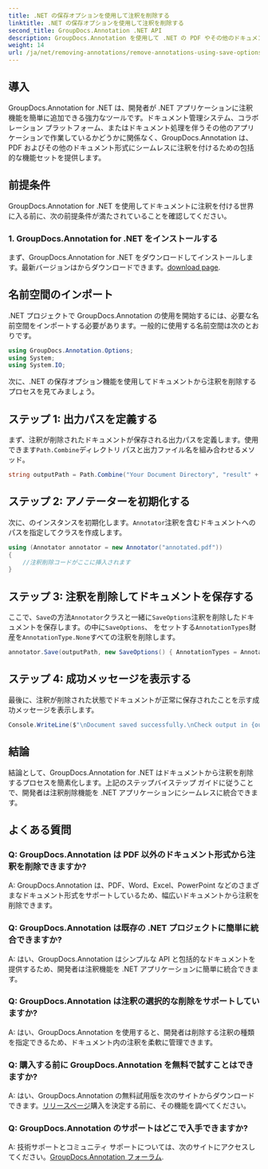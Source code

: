 ```yaml
---
title: .NET の保存オプションを使用して注釈を削除する
linktitle: .NET の保存オプションを使用して注釈を削除する
second_title: GroupDocs.Annotation .NET API
description: GroupDocs.Annotation を使用して .NET の PDF やその他のドキュメントから注釈を削除する方法を学びます。コード例を含むステップバイステップのガイド。
weight: 14
url: /ja/net/removing-annotations/remove-annotations-using-save-options/
---
```

## 導入

GroupDocs.Annotation for .NET は、開発者が .NET アプリケーションに注釈機能を簡単に追加できる強力なツールです。ドキュメント管理システム、コラボレーション プラットフォーム、またはドキュメント処理を伴うその他のアプリケーションで作業しているかどうかに関係なく、GroupDocs.Annotation は、PDF およびその他のドキュメント形式にシームレスに注釈を付けるための包括的な機能セットを提供します。

## 前提条件

GroupDocs.Annotation for .NET を使用してドキュメントに注釈を付ける世界に入る前に、次の前提条件が満たされていることを確認してください。

### 1. GroupDocs.Annotation for .NET をインストールする

まず、GroupDocs.Annotation for .NET をダウンロードしてインストールします。最新バージョンはからダウンロードできます。[download page](https://releases.groupdocs.com/annotation/net/).

## 名前空間のインポート

.NET プロジェクトで GroupDocs.Annotation の使用を開始するには、必要な名前空間をインポートする必要があります。一般的に使用する名前空間は次のとおりです。

```csharp
using GroupDocs.Annotation.Options;
using System;
using System.IO;
```


次に、.NET の保存オプション機能を使用してドキュメントから注釈を削除するプロセスを見てみましょう。

## ステップ 1: 出力パスを定義する

まず、注釈が削除されたドキュメントが保存される出力パスを定義します。使用できます`Path.Combine`ディレクトリ パスと出力ファイル名を組み合わせるメソッド。

```csharp
string outputPath = Path.Combine("Your Document Directory", "result" + Path.GetExtension("input.pdf"));
```

## ステップ 2: アノテーターを初期化する

次に、のインスタンスを初期化します。`Annotator`注釈を含むドキュメントへのパスを指定してクラスを作成します。

```csharp
using (Annotator annotator = new Annotator("annotated.pdf"))
{
    //注釈削除コードがここに挿入されます
}
```

## ステップ 3: 注釈を削除してドキュメントを保存する

ここで、`Save`の方法`Annotator`クラスと一緒に`SaveOptions`注釈を削除したドキュメントを保存します。の中に`SaveOptions`、 をセットする`AnnotationTypes`財産を`AnnotationType.None`すべての注釈を削除します。

```csharp
annotator.Save(outputPath, new SaveOptions() { AnnotationTypes = AnnotationType.None });
```

## ステップ 4: 成功メッセージを表示する

最後に、注釈が削除された状態でドキュメントが正常に保存されたことを示す成功メッセージを表示します。

```csharp
Console.WriteLine($"\nDocument saved successfully.\nCheck output in {outputPath}.");
```

## 結論

結論として、GroupDocs.Annotation for .NET はドキュメントから注釈を削除するプロセスを簡素化します。上記のステップバイステップ ガイドに従うことで、開発者は注釈削除機能を .NET アプリケーションにシームレスに統合できます。

## よくある質問

### Q: GroupDocs.Annotation は PDF 以外のドキュメント形式から注釈を削除できますか?

A: GroupDocs.Annotation は、PDF、Word、Excel、PowerPoint などのさまざまなドキュメント形式をサポートしているため、幅広いドキュメントから注釈を削除できます。

### Q: GroupDocs.Annotation は既存の .NET プロジェクトに簡単に統合できますか?

A: はい、GroupDocs.Annotation はシンプルな API と包括的なドキュメントを提供するため、開発者は注釈機能を .NET アプリケーションに簡単に統合できます。

### Q: GroupDocs.Annotation は注釈の選択的な削除をサポートしていますか?

A: はい、GroupDocs.Annotation を使用すると、開発者は削除する注釈の種類を指定できるため、ドキュメント内の注釈を柔軟に管理できます。

### Q: 購入する前に GroupDocs.Annotation を無料で試すことはできますか?

 A: はい、GroupDocs.Annotation の無料試用版を次のサイトからダウンロードできます。[リリースページ](https://releases.groupdocs.com/)購入を決定する前に、その機能を調べてください。

### Q: GroupDocs.Annotation のサポートはどこで入手できますか?

 A: 技術サポートとコミュニティ サポートについては、次のサイトにアクセスしてください。[GroupDocs.Annotation フォーラム](https://forum.groupdocs.com/c/annotation/10).